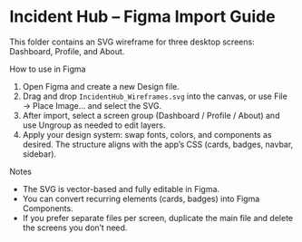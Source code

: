 # Incident Hub – Figma Import Guide

This folder contains an SVG wireframe for three desktop screens: Dashboard, Profile, and About.

How to use in Figma

1. Open Figma and create a new Design file.
2. Drag and drop `IncidentHub_Wireframes.svg` into the canvas, or use File → Place Image… and select the SVG.
3. After import, select a screen group (Dashboard / Profile / About) and use Ungroup as needed to edit layers.
4. Apply your design system: swap fonts, colors, and components as desired. The structure aligns with the app’s CSS (cards, badges, navbar, sidebar).

Notes

- The SVG is vector-based and fully editable in Figma.
- You can convert recurring elements (cards, badges) into Figma Components.
- If you prefer separate files per screen, duplicate the main file and delete the screens you don’t need.